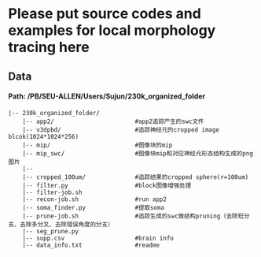 # Please put source codes and examples for local morphology tracing here

## Data
#### Path: /PB/SEU-ALLEN/Users/Sujun/230k_organized_folder
```
|-- 230k_organized_folder/
    |-- app2/                       #app2追踪产生的swc文件     
    |-- v3dpbd/                     #追踪神经元的cropped image blcok(1024*1024*256)          
    |-- mip/                        #图像块的mip
    |-- mip_swc/                    #图像块mip和对应神经元形态结构生成的png图片
    |--                             
    |-- cropped_100um/              #追踪结果的cropped sphere(r=100um)
    |-- filter.py                   #block图像增强处理
    |-- filter-job.sh
    |-- recon-job.sh                #run app2
    |-- soma_finder.py              #提取soma
    |-- prune-job.sh                #追踪生成的swc做结构pruning（去除短分支、去除多分叉、去除错误角度的分支）
    |-- seg_prune.py           
    |-- supp.csv                    #brain info
    |-- data_info.txt               #readme
```
